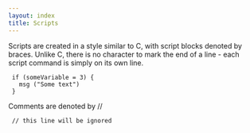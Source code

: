 ```yaml
---
layout: index
title: Scripts
---
```


Scripts are created in a style similar to C, with script blocks denoted by braces. Unlike C, there is no character to mark the end of a line - each script command is simply on its own line.

     if (someVariable = 3) {
       msg ("Some text")
     }

Comments are denoted by //

     // this line will be ignored
